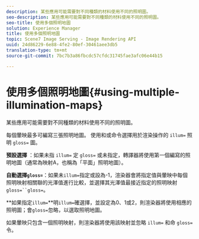 ```yaml
---
description: 某些應用可能需要對不同種類的材料使用不同的照明圖。
seo-description: 某些應用可能需要對不同種類的材料使用不同的照明圖。
seo-title: 使用多個照明地圖
solution: Experience Manager
title: 使用多個照明地圖
topic: Scene7 Image Serving - Image Rendering API
uuid: 24d86229-6e88-4fe2-80ef-30461aee3db5
translation-type: tm+mt
source-git-commit: 7bc7b3a86fbcdc57cfdc31745fae3afc06e44b15

---
```



# 使用多個照明地圖{#using-multiple-illumination-maps}

某些應用可能需要對不同種類的材料使用不同的照明圖。

每個暈映最多可編寫三張照明地圖。 使用和或命令選擇用於渲染操作的 `illum=` 照明 `gloss=` 圖。

**預設選擇** ：如果未指 `illum=` 定 `gloss=` 或未指定，轉譯器將使用第一個編寫的照明地圖（通常為映射A，也稱為「平面」照明地圖）。

**自動選擇`gloss=`**：如果未`illum=`指定或設為-1，渲染器會將指定值與暈映中每個照明映射相關聯的光澤值進行比較，並選擇其光澤值最接近指定的照明映射`gloss=``gloss=`。

**如果指定`illum=`**明`illum=`確選擇，並設定為0、1或2，則渲染器將使用相應的照明圖；會`gloss=`忽略，以選取照明地圖。

如果暈映只包含一個照明映射，則渲染器將使用該映射並忽略 `illum=` 和命 `gloss=` 令。
